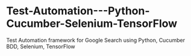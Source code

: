 # Test-Automation---Python-Cucumber-Selenium-TensorFlow
Test Automation framework for Google Search using  Python, Cucumber BDD, Selenium, TensorFlow

